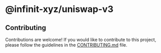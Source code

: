 # @infinit-xyz/uniswap-v3

## Contributing

Contributions are welcome! If you would like to contribute to this project, please follow the guidelines in the
[CONTRIBUTING.md](../../../.github/CONTRIBUTING.md) file.
